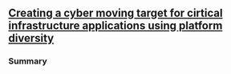 ## [Creating a cyber moving target for cirtical infrastructure applications using platform diversity](http://www.sciencedirect.com/science/article/pii/S1874548212000030)


### Summary
